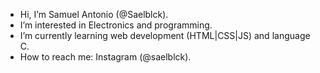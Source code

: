 - Hi, I’m Samuel Antonio (@Saelblck).
- I’m interested in Electronics and programming.
- I’m currently learning web development (HTML|CSS|JS) and language C.
- How to reach me: Instagram (@saelblck).

<!---
sam-uel-a/sam-uel-a is a ✨ special ✨ repository because its `README.md` (this file) appears on your GitHub profile.
You can click the Preview link to take a look at your changes.
--->
